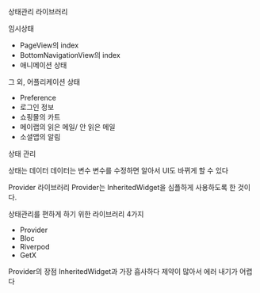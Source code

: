 상태관리 라이브러리

임시상태
- PageView의 index
- BottomNavigationView의 index
- 애니메이션 상태

그 외, 어플리케이션 상태
- Preference
- 로그인 정보
- 쇼핑몰의 카트
- 메이랩의 읽은 메일/ 안 읽은 메일
- 소셜앱의 알림

상태 관리

상태는 데이터 데이터는 변수
변수를 수정하면 알아서 UI도 바뀌게 할 수 있다

Provider 라이브러리
Provider는 InheritedWidget을 심플하게 사용하도록 한 것이다.

상태관리를 편하게 하기 위한 라이브러리 4가지
- Provider
- Bloc
- Riverpod
- GetX


Provider의 장점
InheritedWidget과 가장 흡사하다
제약이 많아서 에러 내기가 어렵다
